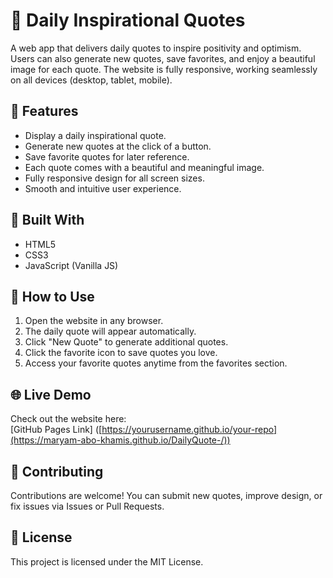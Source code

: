 # 🌟 Daily Inspirational Quotes

A web app that delivers daily quotes to inspire positivity and optimism. Users can also generate new quotes, save favorites, and enjoy a beautiful image for each quote. The website is fully responsive, working seamlessly on all devices (desktop, tablet, mobile).


## 📌 Features

- Display a daily inspirational quote.
- Generate new quotes at the click of a button.
- Save favorite quotes for later reference.
- Each quote comes with a beautiful and meaningful image.
- Fully responsive design for all screen sizes.
- Smooth and intuitive user experience.

## 🎨 Built With

- HTML5
- CSS3
- JavaScript (Vanilla JS)


## 🚀 How to Use

1. Open the website in any browser.
2. The daily quote will appear automatically.
3. Click "New Quote" to generate additional quotes.
4. Click the favorite icon to save quotes you love.
5. Access your favorite quotes anytime from the favorites section.

## 🌐 Live Demo

Check out the website here:  
[GitHub Pages Link] ([https://yourusername.github.io/your-repo](https://maryam-abo-khamis.github.io/DailyQuote-/))

## 🤝 Contributing

Contributions are welcome! You can submit new quotes, improve design, or fix issues via Issues or Pull Requests.

## 📄 License

This project is licensed under the MIT License.


